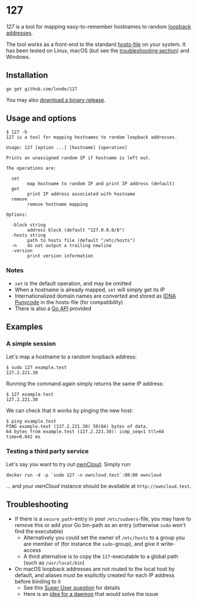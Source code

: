 # 127

*127* is a tool for mapping easy-to-remember hostnames to random [loopback
addresses].

The tool works as a front-end to the standard [hosts-file] on your system. It has
been tested on Linux, macOS (but see the [troubleshooting section]) and Windows.

## Installation

```
go get github.com/lende/127
```

You may also [download a binary release].

## Usage and options

```console
$ 127 -h
127 is a tool for mapping hostnames to random loopback addresses.

Usage: 127 [option ...] [hostname] [operation]

Prints an unassigned random IP if hostname is left out.

The operations are:

  set
        map hostname to random IP and print IP address (default)
  get
        print IP address associated with hostname
  remove
        remove hostname mapping

Options:

  -block string
        address block (default "127.0.0.0/8")
  -hosts string
        path to hosts file (default "/etc/hosts")
  -n    do not output a trailing newline
  -version
        print version information
```

### Notes

* `set` is the default operation, and may be omitted
* When a hostname is already mapped, `set` will simply get its IP
* Internationalized domain names are converted and stored as [IDNA Punycode] in
  the hosts-file (for compatibility)
* There is also a [Go API] provided

## Examples

### A simple session

Let's map a hostname to a random loopback address:

```console
$ sudo 127 example.test
127.2.221.30
```

Running the command again simply returns the same IP address:

```console
$ 127 example.test
127.2.221.30
```

We can check that it works by pinging the new host:

```console
$ ping example.test
PING example.test (127.2.221.30) 56(84) bytes of data.
64 bytes from example.test (127.2.221.30): icmp_seq=1 ttl=64 time=0.042 ms
```

### Testing a third party service

Let's say you want to try out [ownCloud]. Simply run:

```
docker run -d -p `sudo 127 -n owncloud.test`:80:80 owncloud
```

... and your *ownCloud* instance should be available at `http://owncloud.test`.

## Troubleshooting

* If there is a `secure_path`-entry in your `/etc/sudoers`-file, you may have to
  remove this or add your Go bin-path as an entry (otherwise `sudo` won't find
  the executable)
    * Alternatively you could set the owner of `/etc/hosts` to a group you are
      member of (for instance the `sudo`-group), and give it write-access
    * A third alternative is to copy the `127`-executable to a global path (such
      as `/usr/local/bin`)
* On macOS loopback addresses are not routed to the local host by default, and
  aliases must be explicitly created for each IP address before binding to it
    * See this [Super User question] for details
    * Here is an [idea for a daemon] that would solve the issue

[loopback addresses]: https://en.wikipedia.org/wiki/Localhost#Name_resolution
[hosts-file]: https://en.wikipedia.org/wiki/Hosts_(file)
[troubleshooting section]: #troubleshooting
[download a binary release]: https://github.com/lende/127/releases
[IDNA Punycode]: https://en.wikipedia.org/wiki/Punycode
[Go API]: https://godoc.org/github.com/lende/127/lib
[ownCloud]: https://owncloud.org/
[Super User question]: https://superuser.com/questions/458875/
[idea for a daemon]: https://github.com/lende/127d
